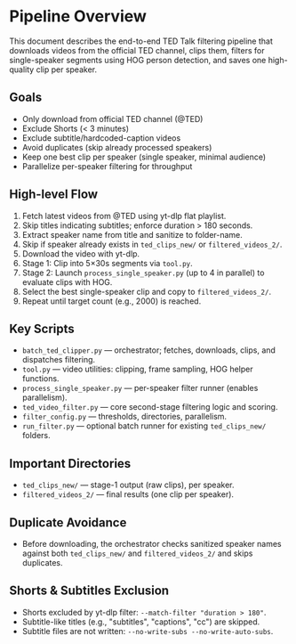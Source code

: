 # Pipeline Overview

This document describes the end-to-end TED Talk filtering pipeline that downloads videos from the official TED channel, clips them, filters for single-speaker segments using HOG person detection, and saves one high-quality clip per speaker.

## Goals
- Only download from official TED channel (@TED)
- Exclude Shorts (< 3 minutes)
- Exclude subtitle/hardcoded-caption videos
- Avoid duplicates (skip already processed speakers)
- Keep one best clip per speaker (single speaker, minimal audience)
- Parallelize per-speaker filtering for throughput

## High-level Flow
1. Fetch latest videos from @TED using yt-dlp flat playlist.
2. Skip titles indicating subtitles; enforce duration > 180 seconds.
3. Extract speaker name from title and sanitize to folder-name.
4. Skip if speaker already exists in `ted_clips_new/` or `filtered_videos_2/`.
5. Download the video with yt-dlp.
6. Stage 1: Clip into 5×30s segments via `tool.py`.
7. Stage 2: Launch `process_single_speaker.py` (up to 4 in parallel) to evaluate clips with HOG.
8. Select the best single-speaker clip and copy to `filtered_videos_2/`.
9. Repeat until target count (e.g., 2000) is reached.

## Key Scripts
- `batch_ted_clipper.py` — orchestrator; fetches, downloads, clips, and dispatches filtering.
- `tool.py` — video utilities: clipping, frame sampling, HOG helper functions.
- `process_single_speaker.py` — per-speaker filter runner (enables parallelism).
- `ted_video_filter.py` — core second-stage filtering logic and scoring.
- `filter_config.py` — thresholds, directories, parallelism.
- `run_filter.py` — optional batch runner for existing `ted_clips_new/` folders.

## Important Directories
- `ted_clips_new/` — stage-1 output (raw clips), per speaker.
- `filtered_videos_2/` — final results (one clip per speaker).

## Duplicate Avoidance
- Before downloading, the orchestrator checks sanitized speaker names against both `ted_clips_new/` and `filtered_videos_2/` and skips duplicates.

## Shorts & Subtitles Exclusion
- Shorts excluded by yt-dlp filter: `--match-filter "duration > 180"`.
- Subtitle-like titles (e.g., "subtitles", "captions", "cc") are skipped.
- Subtitle files are not written: `--no-write-subs --no-write-auto-subs`.
